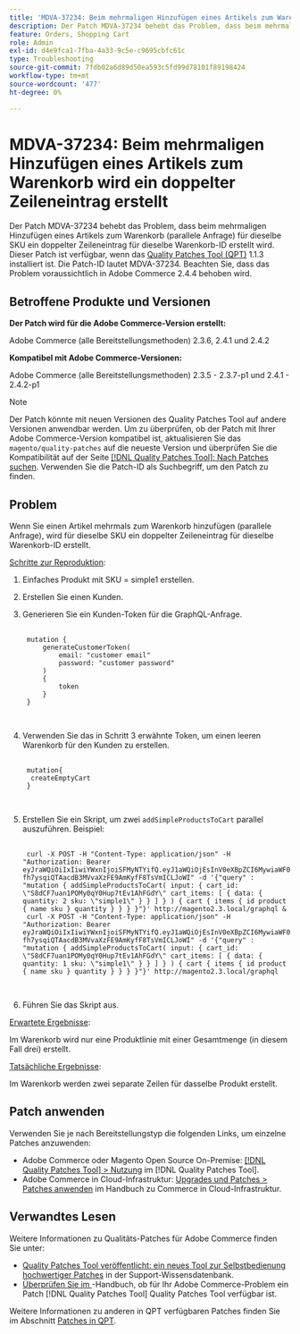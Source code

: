 ```yaml
---
title: 'MDVA-37234: Beim mehrmaligen Hinzufügen eines Artikels zum Warenkorb wird ein doppelter Zeileneintrag erstellt'
description: Der Patch MDVA-37234 behebt das Problem, dass beim mehrmaligen Hinzufügen eines Artikels zum Warenkorb (parallele Anfrage) für dieselbe SKU ein doppelter Zeileneintrag für dieselbe Warenkorb-ID erstellt wird. Dieser Patch ist verfügbar, wenn das [Quality Patches Tool (QPT)](https://experienceleague.adobe.com/de/docs/commerce-operations/tools/quality-patches-tool/quality-patches-tool-to-self-serve-quality-patches) 1.1.3 installiert ist. Die Patch-ID lautet MDVA-37234. Beachten Sie, dass das Problem voraussichtlich in Adobe Commerce 2.4.4 behoben wird.
feature: Orders, Shopping Cart
role: Admin
exl-id: d4e9fca1-7fba-4a33-9c5e-c9695cbfc61c
type: Troubleshooting
source-git-commit: 7fdb02a6d89d50ea593c5fd99d78101f89198424
workflow-type: tm+mt
source-wordcount: '477'
ht-degree: 0%

---
```


# MDVA-37234: Beim mehrmaligen Hinzufügen eines Artikels zum Warenkorb wird ein doppelter Zeileneintrag erstellt

Der Patch MDVA-37234 behebt das Problem, dass beim mehrmaligen Hinzufügen eines Artikels zum Warenkorb (parallele Anfrage) für dieselbe SKU ein doppelter Zeileneintrag für dieselbe Warenkorb-ID erstellt wird. Dieser Patch ist verfügbar, wenn das [Quality Patches Tool (QPT)](https://experienceleague.adobe.com/de/docs/commerce-operations/tools/quality-patches-tool/quality-patches-tool-to-self-serve-quality-patches) 1.1.3 installiert ist. Die Patch-ID lautet MDVA-37234. Beachten Sie, dass das Problem voraussichtlich in Adobe Commerce 2.4.4 behoben wird.

## Betroffene Produkte und Versionen

**Der Patch wird für die Adobe Commerce-Version erstellt:**

Adobe Commerce (alle Bereitstellungsmethoden) 2.3.6, 2.4.1 und 2.4.2

**Kompatibel mit Adobe Commerce-Versionen:**

Adobe Commerce (alle Bereitstellungsmethoden) 2.3.5 - 2.3.7-p1 und 2.4.1 - 2.4.2-p1

>[!NOTE]
>
>Der Patch könnte mit neuen Versionen des Quality Patches Tool auf andere Versionen anwendbar werden. Um zu überprüfen, ob der Patch mit Ihrer Adobe Commerce-Version kompatibel ist, aktualisieren Sie das `magento/quality-patches` auf die neueste Version und überprüfen Sie die Kompatibilität auf der Seite [[!DNL Quality Patches Tool]: Nach Patches suchen](https://experienceleague.adobe.com/de/docs/commerce-operations/tools/quality-patches-tool/quality-patches-tool-to-self-serve-quality-patches). Verwenden Sie die Patch-ID als Suchbegriff, um den Patch zu finden.

## Problem

Wenn Sie einen Artikel mehrmals zum Warenkorb hinzufügen (parallele Anfrage), wird für dieselbe SKU ein doppelter Zeileneintrag für dieselbe Warenkorb-ID erstellt.

<u>Schritte zur Reproduktion</u>:

1. Einfaches Produkt mit SKU = simple1 erstellen.
1. Erstellen Sie einen Kunden.
1. Generieren Sie ein Kunden-Token für die GraphQL-Anfrage.

   <pre>
    <code class="language-graphql">
    mutation &lbrace;
        generateCustomerToken(
            email: "customer email"
            password: "customer password"
        )
        &lbrace;
            token
        &rbrace;
    &rbrace;
    </code>
    </pre>

1. Verwenden Sie das in Schritt 3 erwähnte Token, um einen leeren Warenkorb für den Kunden zu erstellen.

   <pre>
    <code class="language-graphql">
    mutation&lbrace;
     createEmptyCart
    &rbrace;
    </code>
    </pre>

1. Erstellen Sie ein Skript, um zwei `addSimpleProductsToCart` parallel auszuführen. Beispiel:

   <pre>
    <code class="language-#!/bin/bash">
    curl -X POST -H "Content-Type: application/json" -H "Authorization: Bearer eyJraWQiOiIxIiwiYWxnIjoiSFMyNTYifQ.eyJ1aWQiOjEsInV0eXBpZCI6MywiaWF0IjoxNjIzOTUyNjcwLCJleHAiOjE2MjM5NTYyNzB9.-fh7ysqiQTAacdB3MVvaXzFE9AmKyfF8TsVmICLJoWI" -d '{"query" : "mutation { addSimpleProductsToCart( input: { cart_id: \"S8dCF7uan1POMy0qY0Hup7tEv1AhFGdY\" cart_items: [ { data: { quantity: 2 sku: \"simple1\" } } ] } ) { cart { items { id product { name sku } quantity } } } }"}' http://magento2.3.local/graphql &
    curl -X POST -H "Content-Type: application/json" -H "Authorization: Bearer eyJraWQiOiIxIiwiYWxnIjoiSFMyNTYifQ.eyJ1aWQiOjEsInV0eXBpZCI6MywiaWF0IjoxNjIzOTUyNjcwLCJleHAiOjE2MjM5NTYyNzB9.-fh7ysqiQTAacdB3MVvaXzFE9AmKyfF8TsVmICLJoWI" -d '{"query" : "mutation { addSimpleProductsToCart( input: { cart_id: \"S8dCF7uan1POMy0qY0Hup7tEv1AhFGdY\" cart_items: [ { data: { quantity: 1 sku: \"simple1\" } } ] } ) { cart { items { id product { name sku } quantity } } } }"}' http://magento2.3.local/graphql
    </code>
    </pre>

1. Führen Sie das Skript aus.

<u>Erwartete Ergebnisse</u>:

Im Warenkorb wird nur eine Produktlinie mit einer Gesamtmenge (in diesem Fall drei) erstellt.

<u>Tatsächliche Ergebnisse</u>:

Im Warenkorb werden zwei separate Zeilen für dasselbe Produkt erstellt.

## Patch anwenden

Verwenden Sie je nach Bereitstellungstyp die folgenden Links, um einzelne Patches anzuwenden:

* Adobe Commerce oder Magento Open Source On-Premise: [[!DNL Quality Patches Tool] > Nutzung](/help/tools/quality-patches-tool/usage.md) im [!DNL Quality Patches Tool].
* Adobe Commerce in Cloud-Infrastruktur: [Upgrades und Patches > Patches anwenden](https://experienceleague.adobe.com/docs/commerce-cloud-service/user-guide/develop/upgrade/apply-patches.html?lang=de) im Handbuch zu Commerce in Cloud-Infrastruktur.

## Verwandtes Lesen

Weitere Informationen zu Qualitäts-Patches für Adobe Commerce finden Sie unter:

* [Quality Patches Tool veröffentlicht: ein neues Tool zur Selbstbedienung hochwertiger Patches](https://experienceleague.adobe.com/de/docs/commerce-operations/tools/quality-patches-tool/quality-patches-tool-to-self-serve-quality-patches) in der Support-Wissensdatenbank.
* [Überprüfen Sie im &#x200B;](/help/tools/quality-patches-tool/patches-available-in-qpt/check-patch-for-magento-issue-with-magento-quality-patches.md)-Handbuch, ob für Ihr Adobe Commerce-Problem ein Patch [!DNL Quality Patches Tool] Quality Patches Tool verfügbar ist.

Weitere Informationen zu anderen in QPT verfügbaren Patches finden Sie im Abschnitt [Patches in QPT](https://experienceleague.adobe.com/tools/commerce-quality-patches/index.html?lang=de).
